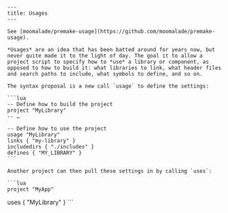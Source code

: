 	---
	title: Usages
	---
	
	See [moomalade/premake-usage](https://github.com/moomalade/premake-usage).
	
	*Usages* are an idea that has been batted around for years now, but never quite made it to the light of day. The goal it to allow a project script to specify how to *use* a library or component, as opposed to how to build it: what libraries to link, what header files and search paths to include, what symbols to define, and so on.
	
	The syntax proposal is a new call `usage` to define the settings:
	
	```lua
	-- Define how to build the project
	project "MyLibrary"
    -- …
	
	-- Define how to use the project
	usage "MyLibrary"
    links { "my-library" }
    includedirs { "./includes" }
    defines { "MY_LIBRARY" }
	```
	
	Another project can then pull these settings in by calling `uses`:
	
	```lua
	project "MyApp"
uses { "MyLibrary" }
	```
	
